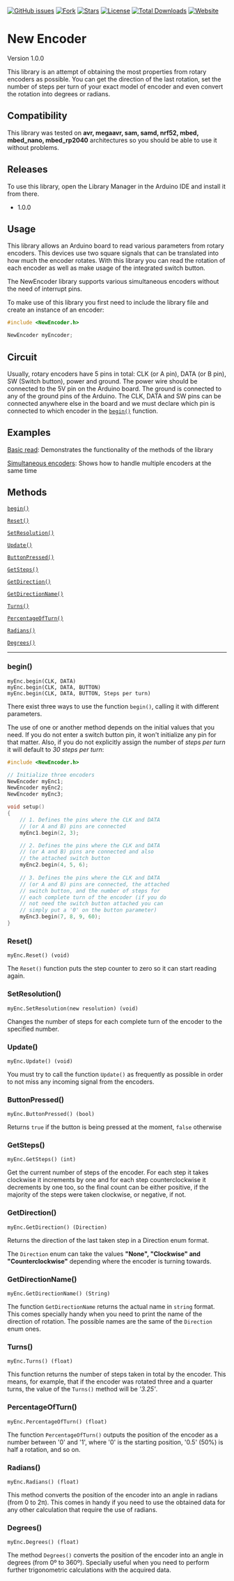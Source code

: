 [![GitHub issues](https://img.shields.io/github/issues/alexitoo00/NewEncoder.svg)](https://github.com/alexitoo00/NewEncoder/issues)
[![Fork](https://img.shields.io/github/forks/alexitoo00/NewEncoder.svg)](#)
[![Stars](https://img.shields.io/github/stars/alexitoo00/NewEncoder.svg)](#)
[![License](https://img.shields.io/github/license/alexitoo00/NewEncoder.svg)](#)
[![Total Downloads](https://img.shields.io/github/downloads/alexitoo00/NewEncoder/total.svg)](https://github.com/caiofrota/cf-arduino-lib-rotary-encoder/releases)
[![Website](https://img.shields.io/badge/alexitoo00-green.svg)](https://github.com/alexitoo00)


# New Encoder

Version 1.0.0

This library is an attempt of obtaining the most properties from rotary encoders as possible. You can get the direction of the last rotation, set the number of steps per turn of your exact model of encoder and even convert the rotation into degrees or radians.

## Compatibility
This library was tested on **avr, megaavr, sam, samd, nrf52, mbed, mbed_nano, mbed_rp2040** architectures so you should be able to use it without problems.

## Releases
To use this library, open the Library Manager in the Arduino IDE and install it from there.
- 1.0.0

## Usage
This library allows an Arduino board to read various parameters from rotary encoders. This devices use two square signals that can be translated into how much the encoder rotates. With this library you can read the rotation of each encoder as well as make usage of the integrated switch button.

The NewEncoder library supports various simultaneous encoders without the need of interrupt pins.


To make use of this library you first need to include the library file and create an instance of an encoder:
```cpp
#include <NewEncoder.h>

NewEncoder myEncoder;
```

## Circuit
Usually, rotary encoders have 5 pins in total: CLK (or A pin), DATA (or B pin), SW (Switch button), power and ground. The power wire should be connected to the 5V pin on the Arduino board. The ground is connected to any of the ground pins of the Arduino. The CLK, DATA and SW pins can be connected anywhere else in the board and we must declare which pin is connected to which encoder in the [`begin()`](#begin) function.

## Examples
[Basic read](/examples/BasicReadExample/BasicReadExample.ino): Demonstrates the functionality of the methods of the library

[Simultaneous encoders](/examples/SimultaneousEncoders/SimultaneousEncoders.ino): Shows how to handle multiple encoders at the same time


## Methods
[`begin()`](#begin)

[`Reset()`](#Reset)

[`SetResolution()`](#SetResolution)

[`Update()`](#Update)

[`ButtonPressed()`](#ButtonPressed)

[`GetSteps()`](#GetSteps)

[`GetDirection()`](#GetDirection)

[`GetDirectionName()`](#GetDirectionName)

[`Turns()`](#Turns)

[`PercentageOfTurn()`](#PercentageOfTurn)

[`Radians()`](#Radians)

[`Degrees()`](#Degrees)

-----

### begin()
`myEnc.begin(CLK, DATA)` \
`myEnc.begin(CLK, DATA, BUTTON)` \
`myEnc.begin(CLK, DATA, BUTTON, Steps per turn)` 

There exist three ways to use the function `begin()`, calling it with different parameters.

The use of one or another method depends on the initial values that you need. If you do not enter a switch button pin, it won't initialize any pin for that matter. Also, if you do not explicitly assign the number of *steps per turn* it will default to *30 steps per turn*:
```cpp
#include <NewEncoder.h>

// Initialize three encoders
NewEncoder myEnc1;
NewEncoder myEnc2;
NewEncoder myEnc3;

void setup()
{
    // 1. Defines the pins where the CLK and DATA
    // (or A and B) pins are connected
    myEnc1.begin(2, 3);

    // 2. Defines the pins where the CLK and DATA
    // (or A and B) pins are connected and also
    // the attached switch button
    myEnc2.begin(4, 5, 6);
    
    // 3. Defines the pins where the CLK and DATA
    // (or A and B) pins are connected, the attached
    // switch button, and the number of steps for
    // each complete turn of the encoder (if you do
    // not need the switch button attached you can
    // simply put a '0' on the button parameter)
    myEnc3.begin(7, 8, 9, 60);
}
```
### Reset()
`myEnc.Reset() (void)`

The `Reset()` function puts the step counter to zero so it can start reading again.

### SetResolution()
`myEnc.SetResolution(new resolution) (void)`

Changes the number of steps for each complete turn of the encoder to the specified number.
### Update()
`myEnc.Update() (void)`

You must try to call the function `Update()` as frequently as possible in order to not miss any incoming signal from the encoders.
### ButtonPressed()
`myEnc.ButtonPressed() (bool)`

Returns `true` if the button is being pressed at the moment, `false` otherwise
### GetSteps()
`myEnc.GetSteps() (int)`

Get the current number of steps of the encoder. For each step it takes clockwise it increments by one and for each step counterclockwise it decrements by one too, so the final count can be either positive, if the majority of the steps were taken clockwise, or negative, if not.

### GetDirection()
`myEnc.GetDirection() (Direction)`

Returns the direction of the last taken step in a Direction enum format.

The ``Direction`` enum can take the values **"None", "Clockwise" and "Counterclockwise"** depending where the encoder is turning towards.

### GetDirectionName()
`myEnc.GetDirectionName() (String)`

The function `GetDirectionName` returns the actual name in `string` format. This comes specially handy when you need to print the name of the direction of rotation. The possible names are the same of the ``Direction`` enum ones.
### Turns()
`myEnc.Turns() (float)`

This function returns the number of steps taken in total by the encoder. This means, for example, that if the encoder was rotated three and a quarter turns, the value of the `Turns()` method will be *'3.25'*.
### PercentageOfTurn()
`myEnc.PercentageOfTurn() (float)`

The function `PercentageOfTurn()` outputs the position of the encoder as a number between '0' and '1', where '0' is the starting position, '0.5' (50%) is half a rotation, and so on.
### Radians()
`myEnc.Radians() (float)`

This method converts the position of the encoder into an angle in radians (from 0 to 2π). This comes in handy if you need to use the obtained data for any other calculation that require the use of radians.
### Degrees()
`myEnc.Degrees() (float)`

The method `Degrees()` converts the position of the encoder into an angle in degrees (from 0º to 360º). Specially useful when you need to perform further trigonometric calculations with the acquired data.